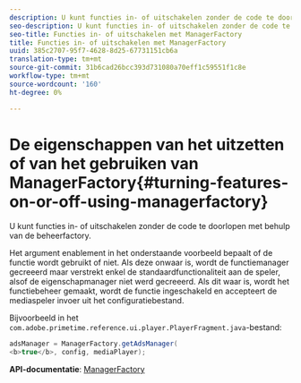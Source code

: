 ```yaml
---
description: U kunt functies in- of uitschakelen zonder de code te doorlopen met behulp van de beheerfactory.
seo-description: U kunt functies in- of uitschakelen zonder de code te doorlopen met behulp van de beheerfactory.
seo-title: Functies in- of uitschakelen met ManagerFactory
title: Functies in- of uitschakelen met ManagerFactory
uuid: 385c2707-95f7-4628-8d25-67731151cb6a
translation-type: tm+mt
source-git-commit: 31b6cad26bcc393d731080a70eff1c59551f1c8e
workflow-type: tm+mt
source-wordcount: '160'
ht-degree: 0%

---
```



# De eigenschappen van het uitzetten of van het gebruiken van ManagerFactory{#turning-features-on-or-off-using-managerfactory}

U kunt functies in- of uitschakelen zonder de code te doorlopen met behulp van de beheerfactory.

Het argument enablement in het onderstaande voorbeeld bepaalt of de functie wordt gebruikt of niet. Als deze onwaar is, wordt de functiemanager gecreeerd maar verstrekt enkel de standaardfunctionaliteit aan de speler, alsof de eigenschapmanager niet werd gecreeerd. Als dit waar is, wordt het functiebeheer gemaakt, wordt de functie ingeschakeld en accepteert de mediaspeler invoer uit het configuratiebestand.

Bijvoorbeeld in het `com.adobe.primetime.reference.ui.player.PlayerFragment.java`-bestand:

```java
adsManager = ManagerFactory.getAdsManager( 
<b>true</b>, config, mediaPlayer);
```

**API-documentatie**:  [ManagerFactory](https://help.adobe.com/en_US/primetime/api/reference_implementation/android/javadoc/com/adobe/primetime/reference/manager/ManagerFactory.html)